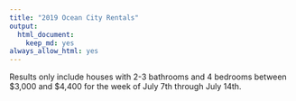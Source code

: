 ```yaml
---
title: "2019 Ocean City Rentals"
output: 
  html_document: 
    keep_md: yes
always_allow_html: yes
---
```




Results only include houses with 2-3 bathrooms and 4 bedrooms between $3,000 and $4,400 for the week of July 7th through July 14th.

<!--html_preserve--><div id="htmlwidget-cce0cef253b4866c94d4" style="width:100%;height:auto;" class="datatables html-widget"></div>
<script type="application/json" data-for="htmlwidget-cce0cef253b4866c94d4">{"x":{"filter":"top","filterHTML":"<tr>\n  <td><\/td>\n  <td data-type=\"factor\" style=\"vertical-align: top;\">\n    <div class=\"form-group has-feedback\" style=\"margin-bottom: auto;\">\n      <input type=\"search\" placeholder=\"All\" class=\"form-control\" style=\"width: 100%;\"/>\n      <span class=\"glyphicon glyphicon-remove-circle form-control-feedback\"><\/span>\n    <\/div>\n    <div style=\"width: 100%; display: none;\">\n      <select multiple=\"multiple\" style=\"width: 100%;\" data-options=\"[&quot;July 06 to July 13&quot;,&quot;July 13 to July 20&quot;,&quot;July 20 to July 27&quot;,&quot;July 27 to August 03&quot;,&quot;August 03 to August 10&quot;,&quot;August 10 to August 17&quot;,&quot;August 17 to August 24&quot;]\"><\/select>\n    <\/div>\n  <\/td>\n  <td data-type=\"integer\" style=\"vertical-align: top;\">\n    <div class=\"form-group has-feedback\" style=\"margin-bottom: auto;\">\n      <input type=\"search\" placeholder=\"All\" class=\"form-control\" style=\"width: 100%;\"/>\n      <span class=\"glyphicon glyphicon-remove-circle form-control-feedback\"><\/span>\n    <\/div>\n    <div style=\"display: none; position: absolute; width: 200px;\">\n      <div data-min=\"18\" data-max=\"58\"><\/div>\n      <span style=\"float: left;\"><\/span>\n      <span style=\"float: right;\"><\/span>\n    <\/div>\n  <\/td>\n  <td data-type=\"integer\" style=\"vertical-align: top;\">\n    <div class=\"form-group has-feedback\" style=\"margin-bottom: auto;\">\n      <input type=\"search\" placeholder=\"All\" class=\"form-control\" style=\"width: 100%;\"/>\n      <span class=\"glyphicon glyphicon-remove-circle form-control-feedback\"><\/span>\n    <\/div>\n    <div style=\"display: none; position: absolute; width: 200px;\">\n      <div data-min=\"1820\" data-max=\"5862\"><\/div>\n      <span style=\"float: left;\"><\/span>\n      <span style=\"float: right;\"><\/span>\n    <\/div>\n  <\/td>\n  <td data-type=\"character\" style=\"vertical-align: top;\">\n    <div class=\"form-group has-feedback\" style=\"margin-bottom: auto;\">\n      <input type=\"search\" placeholder=\"All\" class=\"form-control\" style=\"width: 100%;\"/>\n      <span class=\"glyphicon glyphicon-remove-circle form-control-feedback\"><\/span>\n    <\/div>\n  <\/td>\n  <td data-type=\"character\" style=\"vertical-align: top;\">\n    <div class=\"form-group has-feedback\" style=\"margin-bottom: auto;\">\n      <input type=\"search\" placeholder=\"All\" class=\"form-control\" style=\"width: 100%;\"/>\n      <span class=\"glyphicon glyphicon-remove-circle form-control-feedback\"><\/span>\n    <\/div>\n  <\/td>\n  <td data-type=\"number\" style=\"vertical-align: top;\">\n    <div class=\"form-group has-feedback\" style=\"margin-bottom: auto;\">\n      <input type=\"search\" placeholder=\"All\" class=\"form-control\" style=\"width: 100%;\"/>\n      <span class=\"glyphicon glyphicon-remove-circle form-control-feedback\"><\/span>\n    <\/div>\n    <div style=\"display: none; position: absolute; width: 200px;\">\n      <div data-min=\"3000\" data-max=\"4400\"><\/div>\n      <span style=\"float: left;\"><\/span>\n      <span style=\"float: right;\"><\/span>\n    <\/div>\n  <\/td>\n  <td data-type=\"character\" style=\"vertical-align: top;\">\n    <div class=\"form-group has-feedback\" style=\"margin-bottom: auto;\">\n      <input type=\"search\" placeholder=\"All\" class=\"form-control\" style=\"width: 100%;\"/>\n      <span class=\"glyphicon glyphicon-remove-circle form-control-feedback\"><\/span>\n    <\/div>\n  <\/td>\n  <td data-type=\"character\" style=\"vertical-align: top;\">\n    <div class=\"form-group has-feedback\" style=\"margin-bottom: auto;\">\n      <input type=\"search\" placeholder=\"All\" class=\"form-control\" style=\"width: 100%;\"/>\n      <span class=\"glyphicon glyphicon-remove-circle form-control-feedback\"><\/span>\n    <\/div>\n  <\/td>\n  <td data-type=\"character\" style=\"vertical-align: top;\">\n    <div class=\"form-group has-feedback\" style=\"margin-bottom: auto;\">\n      <input type=\"search\" placeholder=\"All\" class=\"form-control\" style=\"width: 100%;\"/>\n      <span class=\"glyphicon glyphicon-remove-circle form-control-feedback\"><\/span>\n    <\/div>\n  <\/td>\n<\/tr>","data":[["1","2","3","4","5","6","7","8","9","10","11","12","13","14","15","16","17","18","19","20","21","22","23","24","25","26","27","28","29","30","31","32","33","34","35","36","37","38","39","40","41","42","43","44","45","46","47","48","49","50","51","52","53","54","55","56","57","58","59","60","61","62","63","64","65","66","67","68","69","70","71","72","73","74","75","76","77","78","79","80","81","82","83","84","85","86","87","88","89","90","91","92","93","94","95","96","97","98","99","100","101","102","103","104","105","106","107","108","109","110","111","112","113","114","115","116","117","118","119","120","121","122","123","124","125","126","127","128","129","130","131","132","133","134","135","136","137","138","139","140","141","142","143","144","145","146","147","148","149","150","151","152","153","154","155","156","157","158","159","160","161","162","163","164","165","166","167","168","169","170","171","172","173","174","175","176","177","178","179","180","181","182","183","184","185","186","187","188","189","190","191","192","193","194","195","196","197","198","199","200","201","202","203","204","205","206","207","208","209","210","211","212","213","214","215","216","217","218","219","220","221","222","223","224","225","226","227"],["July 06 to July 13","July 06 to July 13","July 06 to July 13","July 06 to July 13","July 06 to July 13","July 06 to July 13","July 06 to July 13","July 06 to July 13","July 06 to July 13","July 06 to July 13","July 06 to July 13","July 06 to July 13","July 06 to July 13","July 06 to July 13","July 06 to July 13","July 06 to July 13","July 06 to July 13","July 06 to July 13","July 06 to July 13","July 06 to July 13","July 06 to July 13","July 06 to July 13","July 06 to July 13","July 06 to July 13","July 06 to July 13","July 06 to July 13","July 06 to July 13","July 06 to July 13","July 06 to July 13","July 06 to July 13","July 06 to July 13","July 06 to July 13","July 06 to July 13","July 06 to July 13","July 06 to July 13","July 06 to July 13","July 06 to July 13","July 06 to July 13","July 06 to July 13","July 06 to July 13","July 06 to July 13","July 06 to July 13","July 06 to July 13","July 06 to July 13","July 06 to July 13","July 06 to July 13","July 06 to July 13","July 06 to July 13","July 06 to July 13","July 06 to July 13","July 06 to July 13","July 06 to July 13","July 06 to July 13","July 06 to July 13","July 06 to July 13","July 06 to July 13","July 06 to July 13","July 06 to July 13","July 06 to July 13","July 06 to July 13","July 06 to July 13","July 06 to July 13","July 06 to July 13","July 06 to July 13","July 06 to July 13","July 06 to July 13","July 13 to July 20","July 13 to July 20","July 13 to July 20","July 13 to July 20","July 13 to July 20","July 13 to July 20","July 13 to July 20","July 13 to July 20","July 13 to July 20","July 13 to July 20","July 13 to July 20","July 13 to July 20","July 13 to July 20","July 13 to July 20","July 13 to July 20","July 13 to July 20","July 13 to July 20","July 13 to July 20","July 13 to July 20","July 13 to July 20","July 13 to July 20","July 13 to July 20","July 13 to July 20","July 13 to July 20","July 13 to July 20","July 13 to July 20","July 13 to July 20","July 13 to July 20","July 13 to July 20","July 13 to July 20","July 13 to July 20","July 13 to July 20","July 20 to July 27","July 20 to July 27","July 20 to July 27","July 20 to July 27","July 20 to July 27","July 20 to July 27","July 20 to July 27","July 20 to July 27","July 20 to July 27","July 20 to July 27","July 20 to July 27","July 20 to July 27","July 20 to July 27","July 20 to July 27","July 20 to July 27","July 20 to July 27","July 20 to July 27","July 20 to July 27","July 20 to July 27","July 20 to July 27","July 20 to July 27","July 20 to July 27","July 20 to July 27","July 20 to July 27","July 20 to July 27","July 20 to July 27","July 20 to July 27","July 20 to July 27","July 20 to July 27","July 20 to July 27","July 20 to July 27","July 20 to July 27","July 20 to July 27","July 20 to July 27","July 20 to July 27","July 27 to August 03","July 27 to August 03","July 27 to August 03","July 27 to August 03","July 27 to August 03","July 27 to August 03","July 27 to August 03","July 27 to August 03","July 27 to August 03","July 27 to August 03","July 27 to August 03","July 27 to August 03","July 27 to August 03","July 27 to August 03","July 27 to August 03","July 27 to August 03","July 27 to August 03","July 27 to August 03","July 27 to August 03","August 03 to August 10","August 03 to August 10","August 03 to August 10","August 03 to August 10","August 03 to August 10","August 03 to August 10","August 03 to August 10","August 03 to August 10","August 03 to August 10","August 10 to August 17","August 10 to August 17","August 10 to August 17","August 10 to August 17","August 10 to August 17","August 10 to August 17","August 10 to August 17","August 10 to August 17","August 10 to August 17","August 10 to August 17","August 10 to August 17","August 10 to August 17","August 10 to August 17","August 10 to August 17","August 10 to August 17","August 10 to August 17","August 10 to August 17","August 10 to August 17","August 10 to August 17","August 10 to August 17","August 10 to August 17","August 10 to August 17","August 17 to August 24","August 17 to August 24","August 17 to August 24","August 17 to August 24","August 17 to August 24","August 17 to August 24","August 17 to August 24","August 17 to August 24","August 17 to August 24","August 17 to August 24","August 17 to August 24","August 17 to August 24","August 17 to August 24","August 17 to August 24","August 17 to August 24","August 17 to August 24","August 17 to August 24","August 17 to August 24","August 17 to August 24","August 17 to August 24","August 17 to August 24","August 17 to August 24","August 17 to August 24","August 17 to August 24","August 17 to August 24","August 17 to August 24","August 17 to August 24","August 17 to August 24","August 17 to August 24","August 17 to August 24","August 17 to August 24","August 17 to August 24","August 17 to August 24","August 17 to August 24","August 17 to August 24","August 17 to August 24","August 17 to August 24","August 17 to August 24","August 17 to August 24","August 17 to August 24","August 17 to August 24","August 17 to August 24","August 17 to August 24","August 17 to August 24"],[18,18,20,21,21,22,22,23,24,24,26,28,28,29,29,29,29,29,29,30,30,31,31,32,34,34,35,35,35,37,37,37,37,38,38,38,39,39,40,42,42,42,42,44,44,44,45,45,46,46,46,48,49,50,50,50,50,52,52,52,52,53,54,55,56,58,18,18,21,22,23,23,24,29,31,34,34,34,35,35,35,36,37,38,39,39,39,45,46,46,46,48,49,52,52,54,55,58,18,20,23,23,23,25,26,28,28,29,29,30,31,35,35,35,35,35,37,38,39,39,42,42,44,44,45,45,48,50,50,53,55,58,58,20,21,26,29,29,30,31,31,33,34,39,42,42,43,44,46,52,53,54,18,24,24,29,30,33,39,46,49,21,24,26,31,32,32,35,35,35,36,37,39,40,41,42,44,46,48,52,52,54,56,18,21,21,24,26,27,28,28,29,29,29,30,30,31,32,32,34,34,35,35,35,35,37,37,37,38,39,40,40,42,42,46,46,46,48,48,50,50,52,52,53,54,58,58],[1826,1826,2023,2127,2136,2209,2215,2335,2400,2408,2615,2838,2843,2927,2932,2934,2940,2949,2951,3000,3011,3107,3112,3242,3446,3457,3511,3537,3557,3704,3710,3728,3742,3801,3803,3829,3917,3960,4000,4232,4234,4237,4239,4424,4434,4434,4512,4533,4620,4631,4654,4840,4940,5028,5030,5036,5037,5224,5226,5240,5244,5336,5410,5538,5630,5862,1820,1836,2118,2231,2329,2335,2438,2927,3112,3400,3427,3441,3528,3536,3537,3635,3742,3810,3900,3917,3929,4528,4600,4636,4638,4860,4910,5217,5228,5410,5538,5836,1824,2023,2318,2329,2335,2514,2615,2838,2844,2934,2940,3000,3110,3502,3511,3518,3555,3557,3742,3829,3917,3929,4210,4257,4424,4434,4514,4528,4827,5024,5036,5336,5538,5836,5862,2024,2118,2611,2925,2932,3009,3110,3112,3332,3431,3929,4234,4239,4340,4434,4630,5238,5362,5410,1836,2410,2452,2932,3011,3334,3929,4618,4904,2124,2452,2615,3110,3227,3248,3523,3537,3539,3635,3710,3929,4010,4100,4232,4423,4600,4828,5226,5242,5412,5630,1836,2124,2126,2410,2615,2720,2818,2838,2925,2932,2934,3009,3011,3107,3216,3248,3400,3400,3523,3539,3539,3557,3710,3734,3742,3829,3917,4010,4063,4237,4239,4600,4618,4630,4827,4841,5028,5030,5238,5242,5336,5409,5836,5862],["Asbury","Central","Central","Asbury","Central","Central","Central","Central","Wesley","Central","Asbury","Central","Central","Central","Asbury","Asbury","Asbury","Central","Central","Asbury","Central","Central","Central","Central","Central","Asbury","Asbury","Central","Asbury","Asbury","Central","Central","Central","Central","Central","Central","Central","Asbury","Asbury","Central","Central","Asbury","Asbury","Central","Asbury","Central","Central","Asbury","Central","Asbury","Asbury","Central","Central","Central","Central","Central","Central","Central","Central","Central","Central","Central","Central","Central","Asbury","Asbury","Asbury","Central","Wesley","Asbury","Central","Central","Central","Central","Central","Wesley","Central","Central","Central","Central","Asbury","Central","Central","Central","Central","Central","Asbury","Central","Asbury","Central","Central","Asbury","Central","Central","Central","Central","Central","Asbury","Central","Central","Central","Central","Central","Central","Asbury","Central","Central","Asbury","Asbury","Asbury","Central","Central","Asbury","Central","Asbury","Asbury","Central","Central","Central","Asbury","Asbury","Asbury","Central","Central","Central","Central","Asbury","Central","Central","Central","Central","Asbury","Asbury","Central","Wesley","Asbury","Asbury","Asbury","Central","Central","Central","Wesley","Central","Asbury","Central","Asbury","Central","Asbury","Asbury","Central","Asbury","Central","Central","Central","Asbury","Asbury","Central","Wesley","Asbury","Central","Central","Wesley","Asbury","Asbury","Central","Central","Central","Central","Central","Asbury","Central","Central","Asbury","Central","Asbury","Central","Asbury","Asbury","Central","Central","Central","Central","Asbury","Central","Wesley","Wesley","Central","Asbury","Central","Central","Central","Asbury","Asbury","Asbury","Central","Central","Central","Wesley","Central","Wesley","Wesley","Central","Asbury","Central","Asbury","Central","Central","Central","Central","Central","Central","Asbury","Asbury","Asbury","Asbury","Central","Asbury","Asbury","Central","Central","Central","Central","Central","Central","Central","Asbury","Asbury"],["1st","2nd","2nd","2nd","1st","1st","2nd","2nd","2nd","1st","2nd","2nd","single","2nd","1st","2nd","1st","1st","2nd","1st","2nd","2nd","1st","2nd","2nd","2nd","2nd","1st","2nd","Single","2nd","1st","2nd","1st","2nd","1st","North","1st","1st","1st","2nd","1st","2nd","1st","2nd","2nd","1st","2nd","1st","1st","1st","1st","1st","1st","2nd","1st","1st","1st","2nd","1st","1st","1st","2nd","2nd","2nd","2nd","1st","1st","2nd","2nd","1st","2nd","2nd","2nd","1st","","2nd","1st","1st","1st","1st","2nd","2nd","2nd","1st","North","1st","1st","1st","northside","South","1st","2nd","1st","1st","2nd","2nd","2nd","1st","2nd","2nd","1st","2nd","2nd","2nd","2nd","1st","2nd","1st","1st","2nd","2nd","2nd","Twnhse","1st","2nd","2nd","1st","North","1st","2nd","southside","1st","2nd","2nd","1st","2nd","1st","1st","1st","2nd","2nd","2nd","1st","2nd","2nd","1st","1st","1st","2nd","1st","1st","Northside","1st","2nd","2nd","1st","2nd","South","2nd","2nd","2nd","1st","2nd","2nd","1st","2nd","2nd","1st","2nd","1st","1st","2nd","2nd","2nd","1st","2nd","2nd","1st","2nd","2nd","2nd","1st","2nd","1st","1st","1st","1st","2nd","2nd","2nd","1st","2nd","1st","1st","2nd","2nd","2nd","1st","2nd","2nd","1st","1st","2nd","1st","2nd","2nd","1st","2nd","","Unit","2nd","2nd","2nd","2nd","2nd","2nd","2nd","1st","North","2nd","2nd","1st","2nd","1st","2nd","South","2nd","1st","1st","2nd","2nd","2nd","1st","1st","2nd","2nd"],[3000,3550,3100,3200,3600,3600,3750,3350,3950,3600,3595,3300,3800,3600,3400,3450,3100,3700,4300,3450,4050,4200,3850,4400,3595,4300,3400,4200,3650,3000,4100,3900,3400,3900,3900,3900,4100,3850,3000,3200,3100,3400,3200,3200,3300,4100,3625,4250,3300,3000,3200,3300,3895,4250,4375,3300,4400,3800,3900,4400,3200,3850,3700,3400,3600,3400,3400,3800,4300,3050,3650,3600,3350,3900,3900,4100,4400,3650,3800,3395,3300,3100,3600,3650,4200,4300,3000,4300,3600,3000,3000,3000,3800,4300,4100,3950,3600,3200,4200,3200,3700,3750,3700,3600,3895,3600,3750,3600,3300,3650,4100,3475,3600,3700,3450,3800,3800,4300,4400,3700,3100,3000,3400,4300,3725,4400,3800,3900,4200,3900,3800,3450,3800,3000,4400,3000,3600,3700,3900,4200,4100,3800,4400,4100,3300,3650,4200,3400,3800,3950,3725,4200,3900,3700,3100,3600,4100,3900,4200,3400,3600,4250,3000,3795,3650,3700,3800,3850,3800,3600,3300,3600,3300,3600,3300,3300,3200,3350,3300,3700,4200,4200,3400,3250,3650,3650,3300,3200,3375,3200,3000,3200,3000,3000,3700,3800,3600,4290,3000,3700,4300,3100,3200,3800,3600,3200,4200,3000,3100,4200,3400,3600,3300,3000,3000,3100,3200,3200,4300,4125,4250,3600,3600,3700,4300,3000,3200],["Ocean Side","Ocean Side","Bay Side","Bay Side","Ocean Side","Bay Side","Bay Side","Bay Side","Ocean Side","Ocean Side","Bay Side","Ocean Side","Bay Side","Bay Side","Ocean Side","Ocean Side","Ocean Side","Bay Side","Bay Side","Ocean Side","Bay Side","Bay Side","Ocean Side","Ocean Side","Ocean Side","Bay Side","Bay Side","Bay Side","Bay Side","Ocean Side","Ocean Side","Ocean Side","Ocean Side","Bay Side","Bay Side","Bay Side","Bay Side","Ocean Side","Ocean Side","Ocean Side","Ocean Side","Bay Side","Bay Side","Ocean Side","Ocean Side","Ocean Side","Ocean Side","Bay Side","Ocean Side","Bay Side","Ocean Side","Ocean Side","Ocean Side","Ocean Side","Ocean Side","Ocean Side","Bay Side","Ocean Side","Ocean Side","Ocean Side","Ocean Side","Ocean Side","Ocean Side","Ocean Side","Ocean Side","Ocean Side","Ocean Side","Ocean Side","Ocean Side","Bay Side","Bay Side","Bay Side","Ocean Side","Bay Side","Ocean Side","Ocean Side","Bay Side","Bay Side","Ocean Side","Ocean Side","Bay Side","Bay Side","Ocean Side","Ocean Side","Ocean Side","Bay Side","Bay Side","Ocean Side","Ocean Side","Ocean Side","Ocean Side","Ocean Side","Ocean Side","Bay Side","Ocean Side","Ocean Side","Ocean Side","Ocean Side","Ocean Side","Bay Side","Ocean Side","Bay Side","Bay Side","Ocean Side","Bay Side","Ocean Side","Ocean Side","Ocean Side","Ocean Side","Ocean Side","Ocean Side","Ocean Side","Bay Side","Ocean Side","Bay Side","Bay Side","Ocean Side","Bay Side","Bay Side","Bay Side","Ocean Side","Bay Side","Ocean Side","Ocean Side","Ocean Side","Ocean Side","Bay Side","Ocean Side","Ocean Side","Ocean Side","Ocean Side","Ocean Side","Ocean Side","Ocean Side","Ocean Side","Bay Side","Bay Side","Ocean Side","Bay Side","Ocean Side","Ocean Side","Ocean Side","Bay Side","Bay Side","Ocean Side","Bay Side","Ocean Side","Ocean Side","Ocean Side","Ocean Side","Ocean Side","Ocean Side","Ocean Side","Ocean Side","Ocean Side","Ocean Side","Bay Side","Ocean Side","Bay Side","Ocean Side","Ocean Side","Ocean Side","Ocean Side","Bay Side","Ocean Side","Bay Side","Ocean Side","Bay Side","Bay Side","Bay Side","Bay Side","Ocean Side","Bay Side","Ocean Side","Ocean Side","Ocean Side","Bay Side","Ocean Side","Ocean Side","Ocean Side","Ocean Side","Ocean Side","Ocean Side","Ocean Side","Ocean Side","Ocean Side","Ocean Side","Bay Side","Ocean Side","Ocean Side","Ocean Side","Bay Side","Ocean Side","Ocean Side","Bay Side","Bay Side","Bay Side","Ocean Side","Ocean Side","Ocean Side","Ocean Side","Bay Side","Bay Side","Bay Side","Bay Side","Ocean Side","Ocean Side","Ocean Side","Bay Side","Bay Side","Ocean Side","Bay Side","Bay Side","Bay Side","Ocean Side","Ocean Side","Ocean Side","Bay Side","Bay Side","Ocean Side","Ocean Side","Ocean Side","Ocean Side","Ocean Side","Bay Side","Ocean Side","Ocean Side"],["1826 Asbury Avenue, 1st","1826 Central Avenue, 2nd Floor","2023 Central Avenue, 2nd","2127 Asbury Avenue, 2nd Floor","2136 Central Avenue, 1st","2209 Central Avenue, 1st","2215 Central Avenue, 2nd","2335 Central Avenue, 2nd Floor","2400 Wesley Ave., 2nd Flr.","2408 Central Avenue, 1st","2615 Asbury Ave, 2nd Floor","2838 Central Ave., 2nd Floor","2843 Central Avenue, single","2927 Central Avenue, 2nd Floor","2932 Asbury Avenue, 1st Floor","2934 Asbury Avenue, 2nd","2940 Asbury Ave., 1st","2949 Central Ave., 1st Flr.","2951 Central Avenue, 2nd Floor","3000 Asbury Avenue, 1st Floor","3011 Central Avenue, 2nd","3107 Central Avenue, 2nd Flr.","3112 Central Avenue, 1st Floor","3242 Central Avenue, 2nd Floor","3446 Central Avenue, 2nd floor","3457 Asbury Ave., 2nd Floor","3511 Asbury Avenue, 2nd Floor","3537 Central Avenue, 1st Flr.","3557 Asbury Avenue, 2nd","3704 Asbury Ave., Single Family","3710 Central Avenue, 2nd Floor","3728 Central Avenue, 1st","3742 Central Avenue, 2nd Floor","3801 Central Avenue, 1st Floor","3803 Central Avenue, 2nd Floor","3829 Central Avenue, 1st","3917 Central Ave., North","3960 Asbury Avenue, 1st Floor","4000 Asbury Avenue, 1st Floor","4232 Central Avenue, 1st Flr.","4234 Central Avenue, 2nd floor","4237 Asbury Avenue, 1st Floor","4239 Asbury Avenue, 2nd Floor","4424 Central Avenue, 1st Floor","4434 Asbury Avenue, 2nd","4434 Central Avenue, 2nd Floor","4512 Central Ave., 1st floor","4533 Asbury Avenue, 2nd","4620 Central Avenue, 1st Floor","4631 Asbury Ave., 1st Floor","4654 Asbury Ave., 1st Floor","4840 Central Avenue, 1st Floor","4940 Central Avenue, 1st Floor","5028 Central Avenue, 1st Floor","5030 Central Avenue, 2nd Floor","5036 Central Avenue, 1st floor","5037 Central Avenue, 1st Floor","5224 Central Avenue, 1st Floor","5226 Central Avenue, 2nd Floor","5240 Central Avenue, 1st Floor","5244 Central Avenue, 1st Floor","5336 Central Avenue, 1st Floor","5410 Central Avenue, 2nd Floor","5538 Central Avenue, 2nd Floor","5630 Asbury Avenue, 2nd Floor","5862 Asbury Avenue, 2nd Floor","1820 Asbury Ave., 1st Floor","1836 Central Avenue, 1st Floor","2118 Wesley Avenue, 2nd Floor","2231 Asbury Avenue, 2nd Floor","2329 Central Avenue, 1st Floor","2335 Central Avenue, 2nd Floor","2438 Central Avenue, 2nd Floor","2927 Central Avenue, 2nd Floor","3112 Central Avenue, 1st Floor","3400 Wesley Avenue,  B","3427 Central Avenue, 2nd Flr.","3441 Central Avenue, 1st floor","3528 Central Ave., 1st floor","3536 Central Avenue, 1st","3537 Asbury Avenue, 1st Floor","3635 Central Avenue, 2nd Flr.","3742 Central Avenue, 2nd Floor","3810 Central Avenue, 2nd","3900 Central Ave., 1st Flr.","3917 Central Ave., North","3929 Asbury Avenue, 1st Floor","4528 Central Avenue, 1st floor","4600 Asbury Avenue, 1st Floor","4636 Central Avenue, northside","4638 Central Ave., South","4860 Asbury Avenue, 1st Floor","4910 Central Avenue, 2nd Floor","5217 Central Avenue, 1st Floor","5228 Central Avenue, 1st Floor","5410 Central Avenue, 2nd Floor","5538 Central Avenue, 2nd Floor","5836 Asbury Avenue, 2nd floor","1824 Central Avenue, 1st Floor","2023 Central Avenue, 2nd","2318 Central Avenue, 2nd","2329 Central Avenue, 1st Floor","2335 Central Avenue, 2nd Floor","2514 Central Avenue, 2nd","2615 Asbury Ave, 2nd Floor","2838 Central Ave., 2nd Floor","2844 Central Ave., 1st Flr.","2934 Asbury Avenue, 2nd","2940 Asbury Ave., 1st","3000 Asbury Avenue, 1st Floor","3110 Central Ave., 2nd","3502 Central Avenue, 2nd Flr","3511 Asbury Avenue, 2nd Floor","3518 Central Avenue, Twnhse","3555 Asbury Ave., 1st Floor","3557 Asbury Avenue, 2nd","3742 Central Avenue, 2nd Floor","3829 Central Avenue, 1st","3917 Central Ave., North","3929 Asbury Avenue, 1st Floor","4210 Asbury Avenue, 2nd","4257 Asbury Avenue, southside","4424 Central Avenue, 1st Floor","4434 Central Avenue, 2nd Floor","4514 Central Avenue, 2nd Floor","4528 Central Avenue, 1st floor","4827 Asbury Avenue, 2nd Floor","5024 Central Avenue, 1st Floor","5036 Central Avenue, 1st floor","5336 Central Avenue, 1st Floor","5538 Central Avenue, 2nd Floor","5836 Asbury Avenue, 2nd floor","5862 Asbury Avenue, 2nd Floor","2024 Central Avenue, 1st floor","2118 Wesley Avenue, 2nd Floor","2611 Asbury Avenue, 2nd","2925 Asbury Ave., 1st","2932 Asbury Avenue, 1st Floor","3009 Central Avenue, 1st","3110 Central Ave., 2nd","3112 Central Avenue, 1st Floor","3332 Wesley Ave., 1st Flr.","3431 Central Avenue, Northside","3929 Asbury Avenue, 1st Floor","4234 Central Avenue, 2nd floor","4239 Asbury Avenue, 2nd Floor","4340 Central Avenue, 1st fl","4434 Asbury Avenue, 2nd","4630 Asbury Avenue, South","5238 Central Avenue, 2nd floor","5362 Asbury Avenue, 2nd Floor","5410 Central Avenue, 2nd Floor","1836 Central Avenue, 1st Floor","2410 Central Avenue, 2nd","2452 Asbury Ave., 2nd Fl.","2932 Asbury Avenue, 1st Floor","3011 Central Avenue, 2nd","3334 Wesley Ave., 2nd Flr.","3929 Asbury Avenue, 1st Floor","4618 Central Avenue, 2nd floor","4904 Central Avenue, 1st Floor","2124 Wesley Avenue, 1st","2452 Asbury Ave., 2nd Fl.","2615 Asbury Ave, 2nd Floor","3110 Central Ave., 2nd","3227 Central Avenue, 1st floor","3248 Central Avenue, 2nd Floor","3523 Central Avenue, 2nd Floor","3537 Central Avenue, 1st Flr.","3539 Asbury Avenue, 2nd Floor","3635 Central Avenue, 2nd Flr.","3710 Central Avenue, 2nd Floor","3929 Asbury Avenue, 1st Floor","4010 Central Avenue, 2nd Floor","4100 Asbury Avenue, 1st","4232 Central Avenue, 1st Flr.","4423 Asbury Ave., 1st Flr.","4600 Asbury Avenue, 1st Floor","4828 Central Avenue, 2nd Floor","5226 Central Avenue, 2nd Floor","5242 Central Avenue, 2nd Floor","5412 Central Avenue, 1st Flr","5630 Asbury Avenue, 2nd Floor","1836 Central Avenue, 1st Floor","2124 Wesley Avenue, 1st","2126 Wesley Ave., 2nd Floor","2410 Central Avenue, 2nd","2615 Asbury Ave, 2nd Floor","2720 Central Avenue, 1st","2818 Central Avenue, 2nd Floor","2838 Central Ave., 2nd Floor","2925 Asbury Ave., 1st","2932 Asbury Avenue, 1st Floor","2934 Asbury Avenue, 2nd","3009 Central Avenue, 1st","3011 Central Avenue, 2nd","3107 Central Avenue, 2nd Flr.","3216 Wesley Avenue, 1st","3248 Central Avenue, 2nd Floor","3400 Wesley Avenue,  B","3400 Wesley Avenue, Unit F","3523 Central Avenue, 2nd Floor","3539 Asbury Avenue, 2nd Floor","3539 Central Avenue, 2nd Floor","3557 Asbury Avenue, 2nd","3710 Central Avenue, 2nd Floor","3734 Central Ave., 2nd Floor","3742 Central Avenue, 2nd Floor","3829 Central Avenue, 1st","3917 Central Ave., North","4010 Central Avenue, 2nd Floor","4063 Asbury Avenue, 2nd Floor","4237 Asbury Avenue, 1st Floor","4239 Asbury Avenue, 2nd Floor","4600 Asbury Avenue, 1st Floor","4618 Central Avenue, 2nd floor","4630 Asbury Avenue, South","4827 Asbury Avenue, 2nd Floor","4841 Central Avenue, 1st Floor","5028 Central Avenue, 1st Floor","5030 Central Avenue, 2nd Floor","5238 Central Avenue, 2nd floor","5242 Central Avenue, 2nd Floor","5336 Central Avenue, 1st Floor","5409 Central Avenue, 1st floor","5836 Asbury Avenue, 2nd floor","5862 Asbury Avenue, 2nd Floor"],["<a href='http://www.bergerrealty.com/rental/1002.html?year=2019' target='_blank'>click to view<\/a>","<a href='http://www.bergerrealty.com/rental/1211c.html?year=2019' target='_blank'>click to view<\/a>","<a href='http://www.bergerrealty.com/rental/814d.html?year=2019' target='_blank'>click to view<\/a>","<a href='http://www.bergerrealty.com/rental/1208c.html?year=2019' target='_blank'>click to view<\/a>","<a href='http://www.bergerrealty.com/rental/1064.html?year=2019' target='_blank'>click to view<\/a>","<a href='http://www.bergerrealty.com/rental/902b.html?year=2019' target='_blank'>click to view<\/a>","<a href='http://www.bergerrealty.com/rental/1365.html?year=2019' target='_blank'>click to view<\/a>","<a href='http://www.bergerrealty.com/rental/233.html?year=2019' target='_blank'>click to view<\/a>","<a href='http://www.bergerrealty.com/rental/752b.html?year=2019' target='_blank'>click to view<\/a>","<a href='http://www.bergerrealty.com/rental/1467b.html?year=2019' target='_blank'>click to view<\/a>","<a href='http://www.bergerrealty.com/rental/265a.html?year=2019' target='_blank'>click to view<\/a>","<a href='http://www.bergerrealty.com/rental/283d.html?year=2019' target='_blank'>click to view<\/a>","<a href='http://www.bergerrealty.com/rental/894b.html?year=2019' target='_blank'>click to view<\/a>","<a href='http://www.bergerrealty.com/rental/1317b.html?year=2019' target='_blank'>click to view<\/a>","<a href='http://www.bergerrealty.com/rental/842a.html?year=2019' target='_blank'>click to view<\/a>","<a href='http://www.bergerrealty.com/rental/934c.html?year=2019' target='_blank'>click to view<\/a>","<a href='http://www.bergerrealty.com/rental/972.html?year=2019' target='_blank'>click to view<\/a>","<a href='http://www.bergerrealty.com/rental/1164a.html?year=2019' target='_blank'>click to view<\/a>","<a href='http://www.bergerrealty.com/rental/1164b.html?year=2019' target='_blank'>click to view<\/a>","<a href='http://www.bergerrealty.com/rental/811.html?year=2019' target='_blank'>click to view<\/a>","<a href='http://www.bergerrealty.com/rental/1031a.html?year=2019' target='_blank'>click to view<\/a>","<a href='http://www.bergerrealty.com/rental/380b.html?year=2019' target='_blank'>click to view<\/a>","<a href='http://www.bergerrealty.com/rental/311c.html?year=2019' target='_blank'>click to view<\/a>","<a href='http://www.bergerrealty.com/rental/1017.html?year=2019' target='_blank'>click to view<\/a>","<a href='http://www.bergerrealty.com/rental/916b.html?year=2019' target='_blank'>click to view<\/a>","<a href='http://www.bergerrealty.com/rental/354a.html?year=2019' target='_blank'>click to view<\/a>","<a href='http://www.bergerrealty.com/rental/553b.html?year=2019' target='_blank'>click to view<\/a>","<a href='http://www.bergerrealty.com/rental/89a.html?year=2019' target='_blank'>click to view<\/a>","<a href='http://www.bergerrealty.com/rental/755c.html?year=2019' target='_blank'>click to view<\/a>","<a href='http://www.bergerrealty.com/rental/754.html?year=2019' target='_blank'>click to view<\/a>","<a href='http://www.bergerrealty.com/rental/710c.html?year=2019' target='_blank'>click to view<\/a>","<a href='http://www.bergerrealty.com/rental/37a.html?year=2019' target='_blank'>click to view<\/a>","<a href='http://www.bergerrealty.com/rental/757b.html?year=2019' target='_blank'>click to view<\/a>","<a href='http://www.bergerrealty.com/rental/314a.html?year=2019' target='_blank'>click to view<\/a>","<a href='http://www.bergerrealty.com/rental/314b.html?year=2019' target='_blank'>click to view<\/a>","<a href='http://www.bergerrealty.com/rental/1281c.html?year=2019' target='_blank'>click to view<\/a>","<a href='http://www.bergerrealty.com/rental/68.html?year=2019' target='_blank'>click to view<\/a>","<a href='http://www.bergerrealty.com/rental/1155e.html?year=2019' target='_blank'>click to view<\/a>","<a href='http://www.bergerrealty.com/rental/963e.html?year=2019' target='_blank'>click to view<\/a>","<a href='http://www.bergerrealty.com/rental/411a.html?year=2019' target='_blank'>click to view<\/a>","<a href='http://www.bergerrealty.com/rental/411b.html?year=2019' target='_blank'>click to view<\/a>","<a href='http://www.bergerrealty.com/rental/1342d.html?year=2019' target='_blank'>click to view<\/a>","<a href='http://www.bergerrealty.com/rental/1342c.html?year=2019' target='_blank'>click to view<\/a>","<a href='http://www.bergerrealty.com/rental/1504.html?year=2019' target='_blank'>click to view<\/a>","<a href='http://www.bergerrealty.com/rental/1435.html?year=2019' target='_blank'>click to view<\/a>","<a href='http://www.bergerrealty.com/rental/952.html?year=2019' target='_blank'>click to view<\/a>","<a href='http://www.bergerrealty.com/rental/879d.html?year=2019' target='_blank'>click to view<\/a>","<a href='http://www.bergerrealty.com/rental/453e.html?year=2019' target='_blank'>click to view<\/a>","<a href='http://www.bergerrealty.com/rental/1429a.html?year=2019' target='_blank'>click to view<\/a>","<a href='http://www.bergerrealty.com/rental/46c.html?year=2019' target='_blank'>click to view<\/a>","<a href='http://www.bergerrealty.com/rental/1459a.html?year=2019' target='_blank'>click to view<\/a>","<a href='http://www.bergerrealty.com/rental/1008a.html?year=2019' target='_blank'>click to view<\/a>","<a href='http://www.bergerrealty.com/rental/794a.html?year=2019' target='_blank'>click to view<\/a>","<a href='http://www.bergerrealty.com/rental/1178.html?year=2019' target='_blank'>click to view<\/a>","<a href='http://www.bergerrealty.com/rental/1178a.html?year=2019' target='_blank'>click to view<\/a>","<a href='http://www.bergerrealty.com/rental/501a.html?year=2019' target='_blank'>click to view<\/a>","<a href='http://www.bergerrealty.com/rental/1398a.html?year=2019' target='_blank'>click to view<\/a>","<a href='http://www.bergerrealty.com/rental/522e.html?year=2019' target='_blank'>click to view<\/a>","<a href='http://www.bergerrealty.com/rental/128a.html?year=2019' target='_blank'>click to view<\/a>","<a href='http://www.bergerrealty.com/rental/5.html?year=2019' target='_blank'>click to view<\/a>","<a href='http://www.bergerrealty.com/rental/440.html?year=2019' target='_blank'>click to view<\/a>","<a href='http://www.bergerrealty.com/rental/1165.html?year=2019' target='_blank'>click to view<\/a>","<a href='http://www.bergerrealty.com/rental/541d.html?year=2019' target='_blank'>click to view<\/a>","<a href='http://www.bergerrealty.com/rental/134b.html?year=2019' target='_blank'>click to view<\/a>","<a href='http://www.bergerrealty.com/rental/253.html?year=2019' target='_blank'>click to view<\/a>","<a href='http://www.bergerrealty.com/rental/338.html?year=2019' target='_blank'>click to view<\/a>","<a href='http://www.bergerrealty.com/rental/289a.html?year=2019' target='_blank'>click to view<\/a>","<a href='http://www.bergerrealty.com/rental/187.html?year=2019' target='_blank'>click to view<\/a>","<a href='http://www.bergerrealty.com/rental/1388.html?year=2019' target='_blank'>click to view<\/a>","<a href='http://www.bergerrealty.com/rental/39k.html?year=2019' target='_blank'>click to view<\/a>","<a href='http://www.bergerrealty.com/rental/1194e.html?year=2019' target='_blank'>click to view<\/a>","<a href='http://www.bergerrealty.com/rental/233.html?year=2019' target='_blank'>click to view<\/a>","<a href='http://www.bergerrealty.com/rental/1390f.html?year=2019' target='_blank'>click to view<\/a>","<a href='http://www.bergerrealty.com/rental/1317b.html?year=2019' target='_blank'>click to view<\/a>","<a href='http://www.bergerrealty.com/rental/311c.html?year=2019' target='_blank'>click to view<\/a>","<a href='http://www.bergerrealty.com/rental/340e.html?year=2019' target='_blank'>click to view<\/a>","<a href='http://www.bergerrealty.com/rental/743b.html?year=2019' target='_blank'>click to view<\/a>","<a href='http://www.bergerrealty.com/rental/344c.html?year=2019' target='_blank'>click to view<\/a>","<a href='http://www.bergerrealty.com/rental/352c.html?year=2019' target='_blank'>click to view<\/a>","<a href='http://www.bergerrealty.com/rental/1394c.html?year=2019' target='_blank'>click to view<\/a>","<a href='http://www.bergerrealty.com/rental/353c.html?year=2019' target='_blank'>click to view<\/a>","<a href='http://www.bergerrealty.com/rental/437b.html?year=2019' target='_blank'>click to view<\/a>","<a href='http://www.bergerrealty.com/rental/757b.html?year=2019' target='_blank'>click to view<\/a>","<a href='http://www.bergerrealty.com/rental/381d.html?year=2019' target='_blank'>click to view<\/a>","<a href='http://www.bergerrealty.com/rental/352a.html?year=2019' target='_blank'>click to view<\/a>","<a href='http://www.bergerrealty.com/rental/68.html?year=2019' target='_blank'>click to view<\/a>","<a href='http://www.bergerrealty.com/rental/504.html?year=2019' target='_blank'>click to view<\/a>","<a href='http://www.bergerrealty.com/rental/802a.html?year=2019' target='_blank'>click to view<\/a>","<a href='http://www.bergerrealty.com/rental/1224.html?year=2019' target='_blank'>click to view<\/a>","<a href='http://www.bergerrealty.com/rental/960a.html?year=2019' target='_blank'>click to view<\/a>","<a href='http://www.bergerrealty.com/rental/960b.html?year=2019' target='_blank'>click to view<\/a>","<a href='http://www.bergerrealty.com/rental/465a.html?year=2019' target='_blank'>click to view<\/a>","<a href='http://www.bergerrealty.com/rental/644c.html?year=2019' target='_blank'>click to view<\/a>","<a href='http://www.bergerrealty.com/rental/915a.html?year=2019' target='_blank'>click to view<\/a>","<a href='http://www.bergerrealty.com/rental/1267a.html?year=2019' target='_blank'>click to view<\/a>","<a href='http://www.bergerrealty.com/rental/541d.html?year=2019' target='_blank'>click to view<\/a>","<a href='http://www.bergerrealty.com/rental/134b.html?year=2019' target='_blank'>click to view<\/a>","<a href='http://www.bergerrealty.com/rental/583.html?year=2019' target='_blank'>click to view<\/a>","<a href='http://www.bergerrealty.com/rental/1355.html?year=2019' target='_blank'>click to view<\/a>","<a href='http://www.bergerrealty.com/rental/814d.html?year=2019' target='_blank'>click to view<\/a>","<a href='http://www.bergerrealty.com/rental/888b.html?year=2019' target='_blank'>click to view<\/a>","<a href='http://www.bergerrealty.com/rental/1194e.html?year=2019' target='_blank'>click to view<\/a>","<a href='http://www.bergerrealty.com/rental/233.html?year=2019' target='_blank'>click to view<\/a>","<a href='http://www.bergerrealty.com/rental/1164e.html?year=2019' target='_blank'>click to view<\/a>","<a href='http://www.bergerrealty.com/rental/265a.html?year=2019' target='_blank'>click to view<\/a>","<a href='http://www.bergerrealty.com/rental/283d.html?year=2019' target='_blank'>click to view<\/a>","<a href='http://www.bergerrealty.com/rental/130a.html?year=2019' target='_blank'>click to view<\/a>","<a href='http://www.bergerrealty.com/rental/934c.html?year=2019' target='_blank'>click to view<\/a>","<a href='http://www.bergerrealty.com/rental/972.html?year=2019' target='_blank'>click to view<\/a>","<a href='http://www.bergerrealty.com/rental/811.html?year=2019' target='_blank'>click to view<\/a>","<a href='http://www.bergerrealty.com/rental/216d.html?year=2019' target='_blank'>click to view<\/a>","<a href='http://www.bergerrealty.com/rental/479b.html?year=2019' target='_blank'>click to view<\/a>","<a href='http://www.bergerrealty.com/rental/553b.html?year=2019' target='_blank'>click to view<\/a>","<a href='http://www.bergerrealty.com/rental/1093f.html?year=2019' target='_blank'>click to view<\/a>","<a href='http://www.bergerrealty.com/rental/555e.html?year=2019' target='_blank'>click to view<\/a>","<a href='http://www.bergerrealty.com/rental/755c.html?year=2019' target='_blank'>click to view<\/a>","<a href='http://www.bergerrealty.com/rental/757b.html?year=2019' target='_blank'>click to view<\/a>","<a href='http://www.bergerrealty.com/rental/1281c.html?year=2019' target='_blank'>click to view<\/a>","<a href='http://www.bergerrealty.com/rental/68.html?year=2019' target='_blank'>click to view<\/a>","<a href='http://www.bergerrealty.com/rental/504.html?year=2019' target='_blank'>click to view<\/a>","<a href='http://www.bergerrealty.com/rental/1240.html?year=2019' target='_blank'>click to view<\/a>","<a href='http://www.bergerrealty.com/rental/1377.html?year=2019' target='_blank'>click to view<\/a>","<a href='http://www.bergerrealty.com/rental/1504.html?year=2019' target='_blank'>click to view<\/a>","<a href='http://www.bergerrealty.com/rental/952.html?year=2019' target='_blank'>click to view<\/a>","<a href='http://www.bergerrealty.com/rental/879e.html?year=2019' target='_blank'>click to view<\/a>","<a href='http://www.bergerrealty.com/rental/802a.html?year=2019' target='_blank'>click to view<\/a>","<a href='http://www.bergerrealty.com/rental/4e.html?year=2019' target='_blank'>click to view<\/a>","<a href='http://www.bergerrealty.com/rental/726a.html?year=2019' target='_blank'>click to view<\/a>","<a href='http://www.bergerrealty.com/rental/501a.html?year=2019' target='_blank'>click to view<\/a>","<a href='http://www.bergerrealty.com/rental/1165.html?year=2019' target='_blank'>click to view<\/a>","<a href='http://www.bergerrealty.com/rental/134b.html?year=2019' target='_blank'>click to view<\/a>","<a href='http://www.bergerrealty.com/rental/583.html?year=2019' target='_blank'>click to view<\/a>","<a href='http://www.bergerrealty.com/rental/338.html?year=2019' target='_blank'>click to view<\/a>","<a href='http://www.bergerrealty.com/rental/601a.html?year=2019' target='_blank'>click to view<\/a>","<a href='http://www.bergerrealty.com/rental/1388.html?year=2019' target='_blank'>click to view<\/a>","<a href='http://www.bergerrealty.com/rental/73b.html?year=2019' target='_blank'>click to view<\/a>","<a href='http://www.bergerrealty.com/rental/299.html?year=2019' target='_blank'>click to view<\/a>","<a href='http://www.bergerrealty.com/rental/842a.html?year=2019' target='_blank'>click to view<\/a>","<a href='http://www.bergerrealty.com/rental/1399a.html?year=2019' target='_blank'>click to view<\/a>","<a href='http://www.bergerrealty.com/rental/216d.html?year=2019' target='_blank'>click to view<\/a>","<a href='http://www.bergerrealty.com/rental/311c.html?year=2019' target='_blank'>click to view<\/a>","<a href='http://www.bergerrealty.com/rental/923a.html?year=2019' target='_blank'>click to view<\/a>","<a href='http://www.bergerrealty.com/rental/424a.html?year=2019' target='_blank'>click to view<\/a>","<a href='http://www.bergerrealty.com/rental/504.html?year=2019' target='_blank'>click to view<\/a>","<a href='http://www.bergerrealty.com/rental/411b.html?year=2019' target='_blank'>click to view<\/a>","<a href='http://www.bergerrealty.com/rental/1342c.html?year=2019' target='_blank'>click to view<\/a>","<a href='http://www.bergerrealty.com/rental/926a.html?year=2019' target='_blank'>click to view<\/a>","<a href='http://www.bergerrealty.com/rental/1435.html?year=2019' target='_blank'>click to view<\/a>","<a href='http://www.bergerrealty.com/rental/197.html?year=2019' target='_blank'>click to view<\/a>","<a href='http://www.bergerrealty.com/rental/421b.html?year=2019' target='_blank'>click to view<\/a>","<a href='http://www.bergerrealty.com/rental/14b.html?year=2019' target='_blank'>click to view<\/a>","<a href='http://www.bergerrealty.com/rental/541d.html?year=2019' target='_blank'>click to view<\/a>","<a href='http://www.bergerrealty.com/rental/187.html?year=2019' target='_blank'>click to view<\/a>","<a href='http://www.bergerrealty.com/rental/1467c.html?year=2019' target='_blank'>click to view<\/a>","<a href='http://www.bergerrealty.com/rental/1197d.html?year=2019' target='_blank'>click to view<\/a>","<a href='http://www.bergerrealty.com/rental/842a.html?year=2019' target='_blank'>click to view<\/a>","<a href='http://www.bergerrealty.com/rental/1031a.html?year=2019' target='_blank'>click to view<\/a>","<a href='http://www.bergerrealty.com/rental/923b.html?year=2019' target='_blank'>click to view<\/a>","<a href='http://www.bergerrealty.com/rental/504.html?year=2019' target='_blank'>click to view<\/a>","<a href='http://www.bergerrealty.com/rental/468.html?year=2019' target='_blank'>click to view<\/a>","<a href='http://www.bergerrealty.com/rental/1130c.html?year=2019' target='_blank'>click to view<\/a>","<a href='http://www.bergerrealty.com/rental/994c.html?year=2019' target='_blank'>click to view<\/a>","<a href='http://www.bergerrealty.com/rental/1197d.html?year=2019' target='_blank'>click to view<\/a>","<a href='http://www.bergerrealty.com/rental/265a.html?year=2019' target='_blank'>click to view<\/a>","<a href='http://www.bergerrealty.com/rental/216d.html?year=2019' target='_blank'>click to view<\/a>","<a href='http://www.bergerrealty.com/rental/1165a.html?year=2019' target='_blank'>click to view<\/a>","<a href='http://www.bergerrealty.com/rental/324c.html?year=2019' target='_blank'>click to view<\/a>","<a href='http://www.bergerrealty.com/rental/1487b.html?year=2019' target='_blank'>click to view<\/a>","<a href='http://www.bergerrealty.com/rental/89a.html?year=2019' target='_blank'>click to view<\/a>","<a href='http://www.bergerrealty.com/rental/539c.html?year=2019' target='_blank'>click to view<\/a>","<a href='http://www.bergerrealty.com/rental/437b.html?year=2019' target='_blank'>click to view<\/a>","<a href='http://www.bergerrealty.com/rental/710c.html?year=2019' target='_blank'>click to view<\/a>","<a href='http://www.bergerrealty.com/rental/504.html?year=2019' target='_blank'>click to view<\/a>","<a href='http://www.bergerrealty.com/rental/781a.html?year=2019' target='_blank'>click to view<\/a>","<a href='http://www.bergerrealty.com/rental/1225b.html?year=2019' target='_blank'>click to view<\/a>","<a href='http://www.bergerrealty.com/rental/411a.html?year=2019' target='_blank'>click to view<\/a>","<a href='http://www.bergerrealty.com/rental/373a.html?year=2019' target='_blank'>click to view<\/a>","<a href='http://www.bergerrealty.com/rental/1224.html?year=2019' target='_blank'>click to view<\/a>","<a href='http://www.bergerrealty.com/rental/983b.html?year=2019' target='_blank'>click to view<\/a>","<a href='http://www.bergerrealty.com/rental/128a.html?year=2019' target='_blank'>click to view<\/a>","<a href='http://www.bergerrealty.com/rental/24b.html?year=2019' target='_blank'>click to view<\/a>","<a href='http://www.bergerrealty.com/rental/1342.html?year=2019' target='_blank'>click to view<\/a>","<a href='http://www.bergerrealty.com/rental/253.html?year=2019' target='_blank'>click to view<\/a>","<a href='http://www.bergerrealty.com/rental/187.html?year=2019' target='_blank'>click to view<\/a>","<a href='http://www.bergerrealty.com/rental/994c.html?year=2019' target='_blank'>click to view<\/a>","<a href='http://www.bergerrealty.com/rental/994f.html?year=2019' target='_blank'>click to view<\/a>","<a href='http://www.bergerrealty.com/rental/1467c.html?year=2019' target='_blank'>click to view<\/a>","<a href='http://www.bergerrealty.com/rental/265a.html?year=2019' target='_blank'>click to view<\/a>","<a href='http://www.bergerrealty.com/rental/220e.html?year=2019' target='_blank'>click to view<\/a>","<a href='http://www.bergerrealty.com/rental/1160a.html?year=2019' target='_blank'>click to view<\/a>","<a href='http://www.bergerrealty.com/rental/283d.html?year=2019' target='_blank'>click to view<\/a>","<a href='http://www.bergerrealty.com/rental/299.html?year=2019' target='_blank'>click to view<\/a>","<a href='http://www.bergerrealty.com/rental/842a.html?year=2019' target='_blank'>click to view<\/a>","<a href='http://www.bergerrealty.com/rental/934c.html?year=2019' target='_blank'>click to view<\/a>","<a href='http://www.bergerrealty.com/rental/1399a.html?year=2019' target='_blank'>click to view<\/a>","<a href='http://www.bergerrealty.com/rental/1031a.html?year=2019' target='_blank'>click to view<\/a>","<a href='http://www.bergerrealty.com/rental/380b.html?year=2019' target='_blank'>click to view<\/a>","<a href='http://www.bergerrealty.com/rental/553.html?year=2019' target='_blank'>click to view<\/a>","<a href='http://www.bergerrealty.com/rental/324c.html?year=2019' target='_blank'>click to view<\/a>","<a href='http://www.bergerrealty.com/rental/340e.html?year=2019' target='_blank'>click to view<\/a>","<a href='http://www.bergerrealty.com/rental/1318b.html?year=2019' target='_blank'>click to view<\/a>","<a href='http://www.bergerrealty.com/rental/1487b.html?year=2019' target='_blank'>click to view<\/a>","<a href='http://www.bergerrealty.com/rental/539c.html?year=2019' target='_blank'>click to view<\/a>","<a href='http://www.bergerrealty.com/rental/89b.html?year=2019' target='_blank'>click to view<\/a>","<a href='http://www.bergerrealty.com/rental/755c.html?year=2019' target='_blank'>click to view<\/a>","<a href='http://www.bergerrealty.com/rental/710c.html?year=2019' target='_blank'>click to view<\/a>","<a href='http://www.bergerrealty.com/rental/743c.html?year=2019' target='_blank'>click to view<\/a>","<a href='http://www.bergerrealty.com/rental/757b.html?year=2019' target='_blank'>click to view<\/a>","<a href='http://www.bergerrealty.com/rental/1281c.html?year=2019' target='_blank'>click to view<\/a>","<a href='http://www.bergerrealty.com/rental/68.html?year=2019' target='_blank'>click to view<\/a>","<a href='http://www.bergerrealty.com/rental/781a.html?year=2019' target='_blank'>click to view<\/a>","<a href='http://www.bergerrealty.com/rental/1404a.html?year=2019' target='_blank'>click to view<\/a>","<a href='http://www.bergerrealty.com/rental/1342d.html?year=2019' target='_blank'>click to view<\/a>","<a href='http://www.bergerrealty.com/rental/1342c.html?year=2019' target='_blank'>click to view<\/a>","<a href='http://www.bergerrealty.com/rental/1224.html?year=2019' target='_blank'>click to view<\/a>","<a href='http://www.bergerrealty.com/rental/468.html?year=2019' target='_blank'>click to view<\/a>","<a href='http://www.bergerrealty.com/rental/197.html?year=2019' target='_blank'>click to view<\/a>","<a href='http://www.bergerrealty.com/rental/4e.html?year=2019' target='_blank'>click to view<\/a>","<a href='http://www.bergerrealty.com/rental/1242a.html?year=2019' target='_blank'>click to view<\/a>","<a href='http://www.bergerrealty.com/rental/1178.html?year=2019' target='_blank'>click to view<\/a>","<a href='http://www.bergerrealty.com/rental/1178a.html?year=2019' target='_blank'>click to view<\/a>","<a href='http://www.bergerrealty.com/rental/421b.html?year=2019' target='_blank'>click to view<\/a>","<a href='http://www.bergerrealty.com/rental/24b.html?year=2019' target='_blank'>click to view<\/a>","<a href='http://www.bergerrealty.com/rental/1165.html?year=2019' target='_blank'>click to view<\/a>","<a href='http://www.bergerrealty.com/rental/150a.html?year=2019' target='_blank'>click to view<\/a>","<a href='http://www.bergerrealty.com/rental/583.html?year=2019' target='_blank'>click to view<\/a>","<a href='http://www.bergerrealty.com/rental/338.html?year=2019' target='_blank'>click to view<\/a>"]],"container":"<table class=\"display\">\n  <thead>\n    <tr>\n      <th> <\/th>\n      <th>date<\/th>\n      <th>block<\/th>\n      <th>number<\/th>\n      <th>street<\/th>\n      <th>floor<\/th>\n      <th>price<\/th>\n      <th>direction facing<\/th>\n      <th>address<\/th>\n      <th>link to listing<\/th>\n    <\/tr>\n  <\/thead>\n<\/table>","options":{"pageLength":100,"autoWidth":false,"columnDefs":[{"className":"dt-right","targets":[2,3,6]},{"orderable":false,"targets":0}],"order":[],"orderClasses":false,"orderCellsTop":true}},"evals":[],"jsHooks":[]}</script><!--/html_preserve-->

